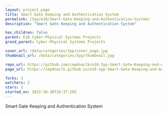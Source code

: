 ```yaml
---
layout: project_page
title: Smart Gate Keeping and Authentication System
permalink: /3yp/e18/Smart-Gate-Keeping-and-Authentication-System/
description: "Smart Gate Keeping and Authentication System"

has_children: false
parent: E18 Cyber-Physical Systems Projects
grand_parent: Cyber-Physical Systems Projects

cover_url: /data/categories/3yp/cover_page.jpg
thumbnail_url: /data/categories/3yp/thumbnail.jpg

repo_url: https://github.com/cepdnaclk/e18-3yp-Smart-Gate-Keeping-and-Authentication-System
page_url: https://cepdnaclk.github.io/e18-3yp-Smart-Gate-Keeping-and-Authentication-System

forks: 3
watchers: 2
stars: 2
started_on: 2022-10-30T18:37:29Z
---
```

Smart Gate Keeping and Authentication System

